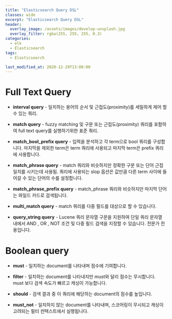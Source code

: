 ```yaml
---
title: "Elasticsearch Query DSL"
classes: wide
excerpt: "Elasticsearch Query DSL"
header:
  overlay_image: /assets/images/develop-unsplash.jpg
  overlay_filter: rgba(255, 255, 255, 0.3)
categories:
  - elk
  - Elasticsearch
tags:
  - Elasticsearch

last_modified_at: 2020-12-29T13:00:00
---
```


# Full Text Query

* **interval query** - 일치하는 용어의 순서 및 근접도(proximity)를 세밀하게 제어 할 수 있는 쿼리.

* **match query** - fuzzy matching 및 구문 또는 근접도(proximity) 쿼리를 포함하여 full text query를 실행하기위한 표준 쿼리.

* **match_bool_prefix query** - 입력을 분석하고 각 term으로 bool 쿼리를 구성합니다. 마지막을 제외한 term은 term 쿼리에 사용되고 마지막 term은 prefix 쿼리에 사용합니다.

* **match_phrase query** - match 쿼리와 비슷하지만 정확한 구문 또는 단어 근접 일치를 시키는데 사용됨. 쿼리에 사용되는 slop 옵션은 값만큼 다른 term 사이에 들어갈 수 있는 단어의 수를 설정합니다.

* **match_phrase_prefix query** - match_phrase 쿼리와 비슷하지만 마지막 단어는 와일드 카드로 검색됩니다.

* **multi_match query** - match 쿼리를 다중 필드를 대상으로 할 수 있습니다.

* **query_string query** - Lucene 쿼리 문자열 구문을 지원하여 단일 쿼리 문자열 내에서 AND , OR , NOT 조건 및 다중 필드 검색을 지정할 수 있습니다. 전문가 전용입니다.

# Boolean query

* **must** - 일치하는 document를 나타내며 점수에 기여합니다.

* **filter** - 일치하는 document를 나타내지만 must와 달리 점수는 무시합니다. must 보다 검색 속도가 빠르고 캐싱이 가능합니다.

* **should** - 검색 결과 중 이 쿼리에 해당하는 document의 점수를 높입니다. 

* **must_not** - 일치하지 않는 document를 나타내며, 스코어링이 무시되고 캐싱이 고려되는 필터 컨텍스트에서 실행됩니다.


